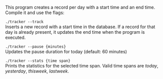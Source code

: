 This program creates a record per day with a start time and an end time. Compile it and use the flags:

`./tracker --track`<br />
Inserts a new record with a start time in the database. If a record for that day is already present, it updates the end time when the program is executed.

`./tracker --pause {minutes}`<br />
Updates the pause duration for today (default: 60 minutes)

`./tracker --stats {time span}`<br />
Prints the statistics for the selected time span. Valid time spans are *today*, *yesterday*, *thisweek*, *lastweek*.